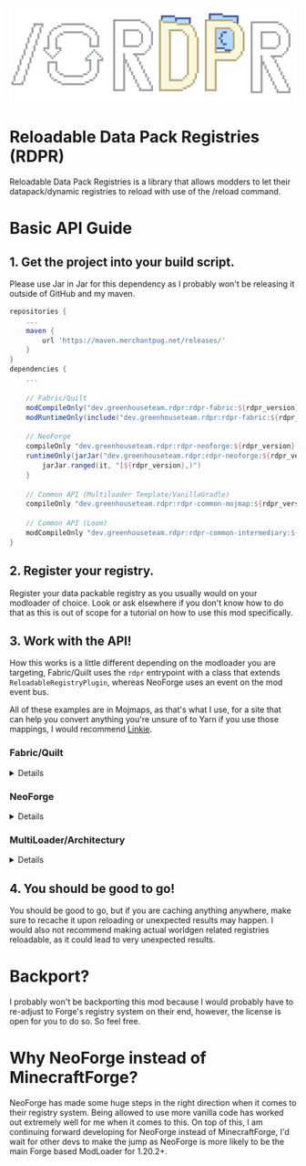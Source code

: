 ![](https://github.com/GreenhouseTeam/reloadable-datapack-registries/blob/1.20.2/neoforge/src/main/resources/rdpr.png)
# Reloadable Data Pack Registries (RDPR)

Reloadable Data Pack Registries is a library that allows modders to let their datapack/dynamic registries to reload with use of the /reload command.

# Basic API Guide

## 1. Get the project into your build script.

Please use Jar in Jar for this dependency as I probably won't be releasing it outside of GitHub and my maven.

```groovy
repositories {
    ...
    maven {
        url 'https://maven.merchantpug.net/releases/'
    }
}
dependencies {
    ...

    // Fabric/Quilt
    modCompileOnly("dev.greenhouseteam.rdpr:rdpr-fabric:${rdpr_version}:api")
    modRuntimeOnly(include("dev.greenhouseteam.rdpr:rdpr-fabric:${rdpr_version}"))
    
    // NeoForge
    compileOnly "dev.greenhouseteam.rdpr:rdpr-neoforge:${rdpr_version}:api"
    runtimeOnly(jarJar("dev.greenhouseteam.rdpr:rdpr-neoforge:${rdpr_version}")) {
        jarJar.ranged(it, "[${rdpr_version},)")
    }

    // Common API (Multiloader Template/VanillaGradle)
    compileOnly "dev.greenhouseteam.rdpr:rdpr-common-mojmap:${rdpr_version}:api"
    
    // Common API (Loom)
    modCompileOnly "dev.greenhouseteam.rdpr:rdpr-common-intermediary:${rdpr_version}:api"
}
```

## 2. Register your registry.

Register your data packable registry as you usually would on your modloader of choice. Look or ask elsewhere if you don't know how to do that as this is out of scope for a tutorial on how to use this mod specifically.

## 3. Work with the API!

How this works is a little different depending on the modloader you are targeting, Fabric/Quilt uses the `rdpr` entrypoint with a class that extends `ReloadableRegistryPlugin`, whereas NeoForge uses an event on the mod event bus.

All of these examples are in Mojmaps, as that's what I use, for a site that can help you convert anything you're unsure of to Yarn if you use those mappings, I would recommend [Linkie](https://linkie.shedaniel.dev/mappings).

### Fabric/Quilt
<details>

As stated above, you are supposed to create a class that extends `ReloadableRegistryPlugin`

Then inside the `createContents` method, you can call the `fromExistingRegistry` method using the IReloadableRegistryCreationHelper to get the values of the specific registry key as a reloadable registry.

```java
public class FabricExample extends ReloadableRegistryPlugin {
    
    public void createContents(IReloadableRegistryCreationHelper helper) {
        // Generally you'll have your ResourceKeys elsewhere, just hook up the same resourcekey that you used to register your datapack.
        helper.fromExistingRegistry(ExampleMod.BASIC_RECORD);
    }
}
```

`fabric.mod.json`
```json
{
  "entrypoints": {
    "rdpr": [
      "your.reloadable.registry.plugin.Here"
    ]
  }
}  
```

`quilt.mod.json`
```json
{
  "quilt_loader": {
    "entrypoints": {
      "rdpr": "your.reloadable.registry.plugin.Here"
    }
  }
}
```

</details>

### NeoForge
<details>

On NeoForge, you must subscribe to the ReloadableRegistryEvent on the mod event bus.

Then you can call the `fromExistingRegistry` method in the event to get the values of the specific registry key as a reloadable registry.

The below is just one way you can subscribe to a NeoForge event, feel free to look into and use your preferred method.
```java
public class NeoForgeExample {
    
    @Mod.EventBusSubscriber(modid = CommonExample.MOD_ID, bus = Mod.EventBusSubscriber.Bus.MOD)
    public static class ModEvents {

        @SubscribeEvent
        public static void addReloadableRegistries(ReloadableRegistryEvent event) {
            // Generally you'll have your ResourceKeys elsewhere, just hook up the same resourcekey that you used to register your datapack.
            helper.fromExistingRegistry(ExampleMod.BASIC_RECORD);
        }
    }
}
```

</details>

### MultiLoader/Architectury
<details>

You can actually use common code for the entrypoint/event. You are able to plug in `IReloadableRegistryCreationHelper` to a common method for use with loader specific registration.

#### Common
```java
public class CommonExample {
    public static final String MOD_ID = "example";
    // Don't forget to register this as a data pack/dynamic registry with your loader's methods!
    // You'll need a codec as well, but for the sake of space and making this example easy to understand, a codec is not included here.
    public static final ResourceKey<Registry<BasicRecord>> BASIC_RECORD = ResourceKey.createRegistryKey(new ResourceLocation(MOD_ID, "basic_record"));
    
    /**
     * A method that can be called on Fabric/Quilt/NeoForge's specific registration point
     * that will act as if you just called it normally over there.
     * 
     * @param helper    The helper with methods for registering and modifying your data pack registry.
     */
    public static void createContents(IReloadableRegistryCreationHelper helper) {
        // Register existing registries created in platform specific code as reloadable.
        helper.fromExistingRegistry(BASIC_RECORD);
    }
}
```

#### Fabric/Quilt

Look at the Fabric section if you want more information on this.

```java
public class FabricExample extends ReloadableRegistryPlugin {
    public void createContents(IReloadableRegistryCreationHelper helper) {
        // Call the common method in here!
        CommonExample.createContents(helper);
    }
}
```

#### NeoForge

Look at the NeoForge section if you want more information on this.

```java
public class NeoForgeExample {
    
    @Mod.EventBusSubscriber(modid = CommonExample.MOD_ID, bus = Mod.EventBusSubscriber.Bus.MOD)
    public static class ModEvents {

        @SubscribeEvent
        public static void addReloadableRegistries(ReloadableRegistryEvent event) {
            // Call the common method in here!
            TestModReloadableRegistries.createContents(event);
        }
    }
}
```

</details>

## 4. You should be good to go!

You should be good to go, but if you are caching anything anywhere, make sure to recache it upon reloading or unexpected results may happen.
I would also not recommend making actual worldgen related registries reloadable, as it could lead to very unexpected results.


# Backport?
I probably won't be backporting this mod because I would probably have to re-adjust to Forge's registry system on their end, however, the license is open for you to do so. So feel free.

# Why NeoForge instead of MinecraftForge?
NeoForge has made some huge steps in the right direction when it comes to their registry system. Being allowed to use more vanilla code has worked out extremely well for me when it comes to this.
On top of this, I am continuing forward developing for NeoForge instead of MinecraftForge, I'd wait for other devs to make the jump as NeoForge is more likely to be the main Forge based ModLoader for 1.20.2+.